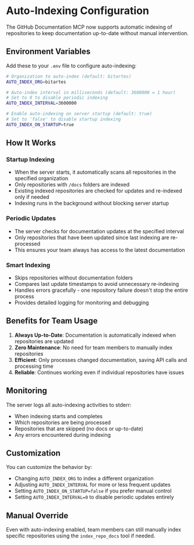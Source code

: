 # Auto-Indexing Configuration

The GitHub Documentation MCP now supports automatic indexing of repositories to keep documentation up-to-date without manual intervention.

## Environment Variables

Add these to your `.env` file to configure auto-indexing:

```bash
# Organization to auto-index (default: bitartes)
AUTO_INDEX_ORG=bitartes

# Auto-index interval in milliseconds (default: 3600000 = 1 hour)
# Set to 0 to disable periodic indexing
AUTO_INDEX_INTERVAL=3600000

# Enable auto-indexing on server startup (default: true)
# Set to 'false' to disable startup indexing
AUTO_INDEX_ON_STARTUP=true
```

## How It Works

### Startup Indexing
- When the server starts, it automatically scans all repositories in the specified organization
- Only repositories with `/docs` folders are indexed
- Existing indexed repositories are checked for updates and re-indexed only if needed
- Indexing runs in the background without blocking server startup

### Periodic Updates
- The server checks for documentation updates at the specified interval
- Only repositories that have been updated since last indexing are re-processed
- This ensures your team always has access to the latest documentation

### Smart Indexing
- Skips repositories without documentation folders
- Compares last update timestamps to avoid unnecessary re-indexing
- Handles errors gracefully - one repository failure doesn't stop the entire process
- Provides detailed logging for monitoring and debugging

## Benefits for Team Usage

1. **Always Up-to-Date**: Documentation is automatically indexed when repositories are updated
2. **Zero Maintenance**: No need for team members to manually index repositories
3. **Efficient**: Only processes changed documentation, saving API calls and processing time
4. **Reliable**: Continues working even if individual repositories have issues

## Monitoring

The server logs all auto-indexing activities to stderr:
- When indexing starts and completes
- Which repositories are being processed
- Repositories that are skipped (no docs or up-to-date)
- Any errors encountered during indexing

## Customization

You can customize the behavior by:
- Changing `AUTO_INDEX_ORG` to index a different organization
- Adjusting `AUTO_INDEX_INTERVAL` for more or less frequent updates
- Setting `AUTO_INDEX_ON_STARTUP=false` if you prefer manual control
- Setting `AUTO_INDEX_INTERVAL=0` to disable periodic updates entirely

## Manual Override

Even with auto-indexing enabled, team members can still manually index specific repositories using the `index_repo_docs` tool if needed.